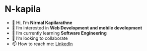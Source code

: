# N-kapila

- 👋 Hi, I’m **Nirmal Kapilarathne**  
- 👀 I’m interested in **Web Development and mobile development**  
- 🌱 I’m currently learning **Software Engineering**  
- 💞️ I’m looking to collaborate  
- 📫 How to reach me: [LinkedIn](https://www.linkedin.com/in/nirmal-kapilarathne-79b7331a1/)  
